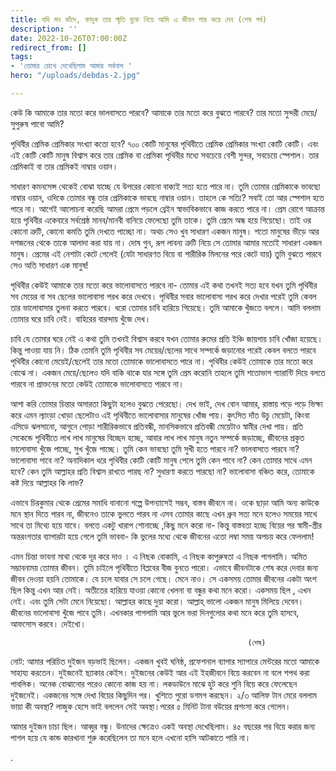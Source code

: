 ```yaml
---
title: যদি মন কাঁদে, কাদুক তার স্মৃতি বুকে নিয়ে আমি এ জীবন পার করে দেব (শেষ পর্ব)
description: ''
date: 2022-10-26T07:00:00Z
redirect_from: []
tags:
- 'তোমার চোখে দেখেছিলাম আমার সর্বনাশ '
hero: "/uploads/debdas-2.jpg"

---
```

কেউ কি আমাকে তার মতো করে ভালবাসতে পারবে? আমাকে তার মতো করে বুঝতে পারবে? তার মতো সুন্দরী মেয়ে/সুপুরুষ পাবো আমি?

পৃথিবীর প্রেমিক প্রেমিকার সংখ্যা কতো হবে? ৭০০ কোটি মানুষের পৃথিবীতে প্রেমিক প্রেমিকার সংখ্যা কোটি কোটি। এবং এই কোটি কোটি মানুষ বিশ্বাস করে তার প্রেমিক বা প্রেমিকা পৃথিবীর মধ্যে সবচেয়ে বেশী সুন্দর, সবচেয়ে স্পেশাল। তার প্রেমিকাই বা তার প্রেমিকই নাম্বার ওয়ান।

সাধারণ কমনসেন্স থেকেই বোঝা যাচ্ছে যে উপরের কোনো বাক্যই সত্য হতে পারে না। তুমি তোমার প্রেমিকাকে ভাবছো নাম্বার ওয়ান, ওদিকে তোমার বন্ধু তার প্রেমিকাকে ভাবছে নাম্বার ওয়ান। তাহলে কে সত্যি? সবাই তো আর স্পেশাল হতে পারে না। আগেই আলোচনা করেছি আমরা প্রেমে পড়লে ব্রেইন স্বাভাবিকভাবে কাজ করতে পারে না। প্রেম রোগে আক্রান্ত হয়ে পৃথিবীর একেবারে সর্বশ্রেষ্ঠ মানব/মানবী বানিয়ে ফেলেছো তুমি তাকে। তুমি প্রেমে অন্ধ হয়ে গিয়েছো। তাই ওর কোনো ত্রুটি, কোনো কমতি তুমি দেখতে পাচ্ছো না। অথচ সেও খুব সাধারণ একজন মানুষ। শতো মানুষের ভীড়ে আর দশজনের থেকে তাকে আলাদা করা যায় না। দোষ গুন, রূপ লাবন্য ত্রুটি নিয়ে সে তোমার আমার মতোই সাধারণ একজন মানুষ। প্রেমের এই নেশাটা কেটে গেলেই (যেটা সাধারণত বিয়ে বা শারীরিক মিলনের পরে কেটে যায়) তুমি বুঝতে পারবে সেও অতি সাধারণ এক মানুষ!

পৃথিবীর কেউই আমাকে তার মতো করে ভালোবাসতে পারবে না- তোমার এই কথা তখনই সত্য হবে যখন তুমি পৃথিবীর সব মেয়ের বা সব ছেলের ভালোবাসা পরখ করে দেখবে। পৃথিবীর সবার ভালোবাসা পরখ করে দেখার পরেই তুমি কেবল তার ভালোবাসার তুলনা করতে পারবে। ধরো তোমার চাবি হারিয়ে গিয়েছে। তুমি আমাকে খুঁজতে বললে। আমি বললাম তোমার ঘরে চাবি নেই। বাহিরের বারন্দায় খুঁজে দেখ।

চাবি যে তোমার ঘরে নেই এ কথা তুমি তখনই বিশ্বাস করবে যখন তোমার রুমের প্রতি ইঞ্চি জায়গায় চাবি খোঁজা হয়েছে। কিন্তু পাওয়া যায় নি। ঠিক তেমনি তুমি পৃথিবীর সব মেয়ের/ছেলের সাথে সম্পর্কে জড়ানোর পরেই কেবল বলতে পারবে পৃথিবীর কোনো মেয়েই/ছেলেই তার মতো তোমাকে ভালোবাসতে পারে না। পৃথিবীর কেউই তোমাকে তার মতো করে বোঝে না। একজন মেয়ে/ছেলেও যদি বাকি থাকে যার সঙ্গে তুমি প্রেম করোনি তাহলে তুমি শতোভাগ গ্যারান্টি দিয়ে বলতে পারবে না প্রাক্তনের মতো কেউই তোমাকে ভালোবাসতে পারবে না।

আশা করি তোমার চিন্তার অসারতা কিছুটা হলেও বুঝতে পেরেছো। দেখ ভাই, দেখ বোন আমার, রাস্তায় পড়ে পড়ে ভিক্ষা করে এমন ল্যাংড়া খোড়া ছেলেটাও এই পৃথিবীতে ভালোবাসার মানুষের খোঁজ পায়। কুৎসিত দাঁত উচু মেয়েটা, কিংবা এসিডে ঝলসানো, আগুনে পোড়া শারীরিকভাবে প্রতিবন্ধী, মানসিকভাবে প্রতিবন্ধী মেয়েটাও স্বামীর দেখা পায়। প্রতি সেকেন্ডে পৃথিবীতে লাখ লাখ মানুষের বিচ্ছেদ হচ্ছে, আবার লাখ লাখ মানুষ নতুন সম্পর্কে জড়াচ্ছে, জীবনের প্রকৃত ভালোবাসা খুঁজে পাচ্ছে, সুখ খুঁজে পাচ্ছে। তুমি কেন ভাবছো তুমি সুখী হতে পারবে না? ভালবাসতে পারবে না? ভালোবাসা পাবে না? অনাদিকাল ধরে পৃথিবীর কোটি কোটি মানুষ পেলে তুমি কেন পাবে না? কেন তোমার সাথে এমন হবে? কেন তুমি আল্লাহর প্রতি বিশ্বাস রাখতে পারছ না? সুধারণা করতে পারছো না? ভালোবাসা বঞ্চিত করে, তোমাকে কষ্ট দিয়ে আল্লাহর কি লাভ?

এভাবে চিরকুমার থেকে প্রেমের সমাধি বানানো গল্পে উপন্যাসেই সম্ভব, বাস্তব জীবনে না। ওকে ছাড়া আমি অন্য কাউকে মনে স্থান দিতে পারব না, জীবনেও তাকে ভুলতে পারব না এসব তোমার কাছে এখন ধ্রুব সত্য মনে হলেও সময়ের সাথে সাথে তা মিথ্যে হয়ে যাবে। বলতে একটু খারাপ শোনাচ্ছে ,কিছু মনে করো না- কিন্তু বাস্তবতা হচ্ছে বিয়ের পর স্বামী-স্ত্রীর অন্তরংগতার ব্যাপারটা হয়ে গেলে তুমি ভাববা- কি ভুলের মধ্যে থেকে জীবনের এতো লম্বা সময় অপচয় করে ফেললাম!

এমন চিন্তা ভাবনা মাথা থেকে দূর করে দাও । এ নিছক বোকামি, এ নিছক কাপুরুষতা এ নিছক পাগলামি। অমিত সম্ভাবনাময় তোমার জীবন। তুমি চাইলে পৃথিবীতে বিপ্লবের বীজ বুনতে পারো। এভাবে জীবনটাকে শেষ করে দেবার জন্য জীবন দেওয়া হয়নি তোমাকে। যে চলে যাবার সে চলে গেছে। মেনে নাও। সে একসময় তোমার জীবনের একটা অংশ ছিল কিন্তু এখন আর নেই। অতীতের হারিয়ে যাওয়া কোনো খেলনা বা বন্ধুর কথা মনে করো। একসময় ছিল , এখন নেই। এবং তুমি সেটা মেনে নিয়েছো। আল্লাহর কাছে দুয়া করো। আল্লাহ্‌ ভালো একজন মানুষ মিলিয়ে দেবেন। জীবনের ভালোবাসা খুঁজে পাবে তুমি। এখনকার পাগলামি আর ভুলে ভরা দিনগুলোর কথা মনে করে তুমি হাসবে, আফসোস করবে। দেইখো।

                                                         (শেষ)

নোট: আমার পরিচিত দুইজন বড়ভাই ছিলেন। একজন খুবই ঘনিষ্ঠ, প্রফেশনাল ব্যাপার স্যাপারে মেন্টরের মতো আমাকে সাহায্য করতেন। দুইজনেই ছ্যাকার কেইস। দুইজনের কেউই আর এই ইহজীবনে বিয়ে করবেন না বলে শপথ করা পাবলিক। অনেক বোঝানোর পরেও কোনো কাজ হয় না। লকডাউনে মাঝে হুট করে শুনি বিয়ে করে ফেলেছেন দুইজনেই। একজনের সঙ্গে দেখা বিয়ের কিছুদিন পর। খুশিতে পুরো ডগমগ করছেন। ২/৩ আলিফ টান মেরে বললাম ভায়া কী অবস্থা? লাজুক হেসে ভাই বললেন সেই অবস্থা।পরের ৫ মিনিট টানা বউয়ের প্রশংসা করে গেলেন।

আমার দুইজন চাচা ছিল। আব্বুর বন্ধু। উনাদের ক্ষেত্রেও একই অবস্থা দেখেছিলাম। ৪৫ বছরের পর বিয়ে করার জন্য পাগল হয়ে যে কান্ড কারখানা শুরু করেছিলেন তা মনে হলে এখনো হাসি আটকাতে পারি না।

.